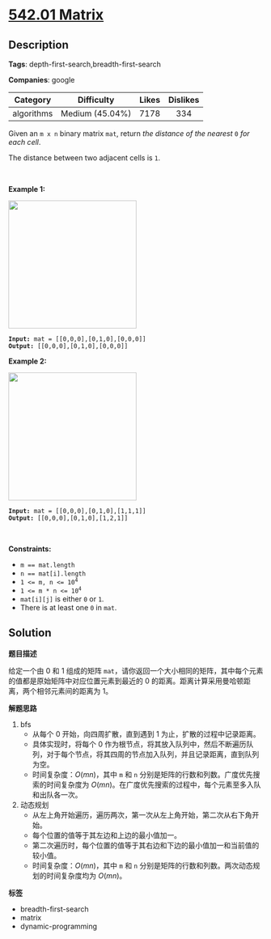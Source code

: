 # [542.01 Matrix](https://leetcode.com/problems/01-matrix/description/)

## Description

**Tags**: depth-first-search,breadth-first-search

**Companies**: google

|  Category  |   Difficulty    | Likes | Dislikes |
| :--------: | :-------------: | :---: | :------: |
| algorithms | Medium (45.04%) | 7178  |   334    |

<p>Given an <code>m x n</code> binary matrix <code>mat</code>, return <em>the distance of the nearest </em><code>0</code><em> for each cell</em>.</p>
<p>The distance between two adjacent cells is <code>1</code>.</p>
<p>&nbsp;</p>
<p><strong class="example">Example 1:</strong></p>
<img alt="" src="https://assets.leetcode.com/uploads/2021/04/24/01-1-grid.jpg" style="width: 253px; height: 253px;" />
<pre><code><strong>Input:</strong> mat = [[0,0,0],[0,1,0],[0,0,0]]
<strong>Output:</strong> [[0,0,0],[0,1,0],[0,0,0]]</code></pre>
<p><strong class="example">Example 2:</strong></p>
<img alt="" src="https://assets.leetcode.com/uploads/2021/04/24/01-2-grid.jpg" style="width: 253px; height: 253px;" />
<pre><code><strong>Input:</strong> mat = [[0,0,0],[0,1,0],[1,1,1]]
<strong>Output:</strong> [[0,0,0],[0,1,0],[1,2,1]]</code></pre>
<p>&nbsp;</p>
<p><strong>Constraints:</strong></p>
<ul>
  <li><code>m == mat.length</code></li>
  <li><code>n == mat[i].length</code></li>
  <li><code>1 &lt;= m, n &lt;= 10<sup>4</sup></code></li>
  <li><code>1 &lt;= m * n &lt;= 10<sup>4</sup></code></li>
  <li><code>mat[i][j]</code> is either <code>0</code> or <code>1</code>.</li>
  <li>There is at least one <code>0</code> in <code>mat</code>.</li>
</ul>

## Solution

**题目描述**

给定一个由 0 和 1 组成的矩阵 `mat`，请你返回一个大小相同的矩阵，其中每个元素的值都是原始矩阵中对应位置元素到最近的 0 的距离。距离计算采用曼哈顿距离，两个相邻元素间的距离为 1。

**解题思路**

1. bfs
   - 从每个 0 开始，向四周扩散，直到遇到 1 为止，扩散的过程中记录距离。
   - 具体实现时，将每个 0 作为根节点，将其放入队列中，然后不断遍历队列，对于每个节点，将其四周的节点加入队列，并且记录距离，直到队列为空。
   - 时间复杂度：$O(mn)$，其中 `m` 和 `n` 分别是矩阵的行数和列数。广度优先搜索的时间复杂度为 $O(mn)$。在广度优先搜索的过程中，每个元素至多入队和出队各一次。
2. 动态规划
   - 从左上角开始遍历，遍历两次，第一次从左上角开始，第二次从右下角开始。
   - 每个位置的值等于其左边和上边的最小值加一。
   - 第二次遍历时，每个位置的值等于其右边和下边的最小值加一和当前值的较小值。
   - 时间复杂度：$O(mn)$，其中 `m` 和 `n` 分别是矩阵的行数和列数。两次动态规划的时间复杂度均为 $O(mn)$。

**标签**

- breadth-first-search
- matrix
- dynamic-programming
